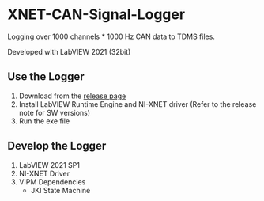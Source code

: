 # XNET-CAN-Signal-Logger

Logging over 1000 channels * 1000 Hz CAN data to TDMS files.

Developed with LabVIEW 2021 (32bit)

## Use the Logger

1. Download from the [release page](https://github.com/SallyTYT/XNET-CAN-Signal-Logger/releases)
2. Install LabVIEW Runtime Engine and NI-XNET driver (Refer to the release note for SW versions)
3. Run the exe file

## Develop the Logger

1. LabVIEW 2021 SP1
2. NI-XNET Driver
3. VIPM Dependencies
    * JKI State Machine
